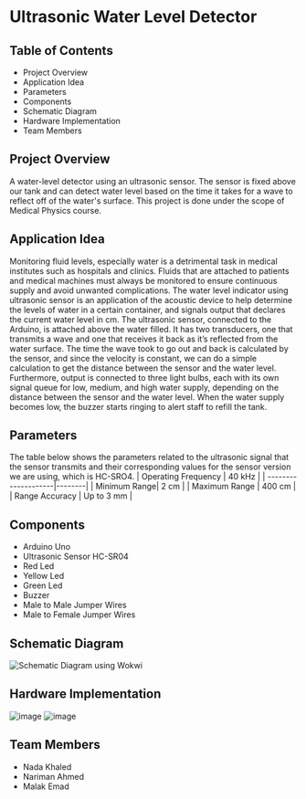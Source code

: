 # Ultrasonic Water Level Detector
## Table of Contents
* Project Overview
* Application Idea
* Parameters
* Components
* Schematic Diagram
* Hardware Implementation
* Team Members
## Project Overview
A water-level detector using an ultrasonic sensor. The sensor is fixed above our tank and can detect water level based on the time it takes for a wave to reflect off of the water's surface. This project is done under the scope of Medical Physics course.
## Application Idea
Monitoring fluid levels, especially water is a detrimental task in medical institutes such as
hospitals and clinics. Fluids that are attached to patients and medical machines must always be
monitored to ensure continuous supply and avoid unwanted complications. The water level
indicator using ultrasonic sensor is an application of the acoustic device to help determine the
levels of water in a certain container, and signals output that declares the current water level in
cm. The ultrasonic sensor, connected to the Arduino, is attached above the water filled. It has
two transducers, one that transmits a wave and one that receives it back as it’s reflected from the
water surface. The time the wave took to go out and back is calculated by the sensor, and since
the velocity is constant, we can do a simple calculation to get the distance between the sensor
and the water level. Furthermore, output is connected to three light bulbs, each with its own
signal queue for low, medium, and high water supply, depending on the distance between the
sensor and the water level. When the water supply becomes low, the buzzer starts ringing to alert
staff to refill the tank.
## Parameters 
The table below shows the parameters related to the ultrasonic signal that the sensor transmits
and their corresponding values for the sensor version we are using, which is HC-SRO4.
| Operating Frequency | 40 kHz | 
| --------------------|--------|
| Minimum Range| 2 cm |
| Maximum Range | 400 cm |
| Range Accuracy | Up to 3 mm | 
## Components
* Arduino Uno
* Ultrasonic Sensor HC-SR04
* Red Led
* Yellow Led
* Green Led
* Buzzer
* Male to Male Jumper Wires
* Male to Female Jumper Wires
## Schematic Diagram
![Schematic Diagram using Wokwi](https://user-images.githubusercontent.com/124778473/227718803-efeba451-cef9-4ee7-b075-4e7b28a61aab.jpg)
## Hardware Implementation
![image](https://user-images.githubusercontent.com/124778473/227718706-9533399a-d642-4085-b5bb-f5aff1dac82e.png)
![image](https://user-images.githubusercontent.com/124778473/227718776-f8dd40bc-ce4a-4708-8456-5eb262c47fed.png)
## Team Members
* Nada Khaled 
* Nariman Ahmed
* Malak Emad
